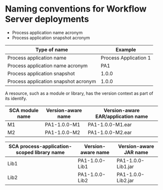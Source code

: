 # Naming conventions for Workflow Server deployments

- Process application name acronym
- Process application snapshot acronym

| Type of name                         | Example               |
|--------------------------------------|-----------------------|
| Process application name             | Process Application 1 |
| Process application name acronym     | PA1                   |
| Process application snapshot         | 1.0.0                 |
| Process application snapshot acronym | 1.0.0                 |

A resource, such as a module or library, has the version context
as part of its identify.

| SCA module name   | Version-aware name   | Version-aware EAR/application name   |
|-------------------|----------------------|--------------------------------------|
| M1                | PA1-1.0.0-M1         | PA1-1.0.0-M1.ear                     |
| M2                | PA1-1.0.0-M2         | PA1-1.0.0-M2.ear                     |

| SCA process-application-scoped library name   | Version-aware name   | Version-aware JAR name   |
|-----------------------------------------------|----------------------|--------------------------|
| Lib1                                          | PA1-1.0.0-Lib1       | PA1-1.0.0-Lib1.jar       |
| Lib2                                          | PA1-1.0.0-Lib2       | PA1-1.0.0-Lib2.jar       |